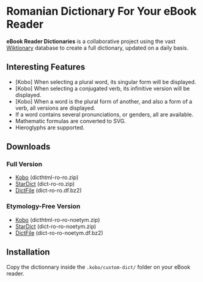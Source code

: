 # Romanian Dictionary For Your eBook Reader

**eBook Reader Dictionaries** is a collaborative project using the vast [Wiktionary](https://en.wiktionary.org/) database to create a full dictionary, updated on a daily basis.

## Interesting Features

- [Kobo] When selecting a plural word, its singular form will be displayed.
- [Kobo] When selecting a conjugated verb, its infinitive version will be displayed. <!-- → [ate](screenshot-ate.png)-->
- [Kobo] When a word is the plural form of another, and also a form of a verb, all versions are displayed. <!-- → [](screenshot-.png) -->
- If a word contains several pronunciations, or genders, all are available. <!-- → [board](screenshot-board.png)-->
- Mathematic formulas are converted to SVG. <!-- → [Pythagorean trigonometric identity](screenshot-pythagorean_trigonometric_identity.png)-->
- Hieroglyphs are supported. <!--→ [tjaty](screenshot-tjaty.png)-->

## Downloads

### Full Version

- [Kobo](https://github.com/BoboTiG/ebook-reader-dict/releases/download/en/dicthtml-ro-ro.zip) (dicthtml-ro-ro.zip)
- [StarDict](https://github.com/BoboTiG/ebook-reader-dict/releases/download/en/dict-ro-ro.zip) (dict-ro-ro.zip)
- [DictFile](https://github.com/BoboTiG/ebook-reader-dict/releases/download/en/dict-ro-ro.df.bz2) (dict-ro-ro.df.bz2)

### Etymology-Free Version

- [Kobo](https://github.com/BoboTiG/ebook-reader-dict/releases/download/en/dicthtml-ro-ro-noetym.zip) (dicthtml-ro-ro-noetym.zip)
- [StarDict](https://github.com/BoboTiG/ebook-reader-dict/releases/download/en/dict-ro-ro-noetym.zip) (dict-ro-ro-noetym.zip)
- [DictFile](https://github.com/BoboTiG/ebook-reader-dict/releases/download/en/dict-ro-ro-noetym.df.bz2) (dict-ro-ro-noetym.df.bz2)

## Installation

Copy the dictionnary inside the `.kobo/custom-dict/` folder on your eBook reader.
